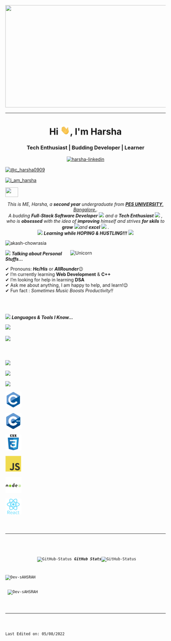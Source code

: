 <p align="center">
  <img src="https://user-images.githubusercontent.com/97530701/183138417-e8fb6095-150d-4483-943b-785e2352aa57.gif" width="645px" height="321px"></img>
</p>
<hr>
<h1 align="center">Hi <img src="https://raw.githubusercontent.com/ABSphreak/ABSphreak/master/gifs/Hi.gif" width="30px">, I'm Harsha</h1>
<h3 align="center">Tech Enthusiast | Budding Developer | Learner</h3>
<p align="center">
<a href="https://www.linkedin.com/in/harsha-c-08258321b/" target="blank"><img align="center" src="https://cdn.jsdelivr.net/npm/simple-icons@3.0.1/icons/linkedin.svg" alt="harsha-linkedin" height="30" width="40" /></a>

<a href="https://www.hackerrank.com/c_harsha0909" target="blank"><img align="center" src="https://cdn.jsdelivr.net/npm/simple-icons@3.0.1/icons/hackerrank.svg" alt="@c_harsha0909" height="30" width="40" /></a>

<a href="https://leetcode.com/i_am_harsha/" target="blank"><img align="center" src="https://cdn.jsdelivr.net/npm/simple-icons@3.0.1/icons/leetcode.svg" alt="i_am_harsha" height="30" width="40" /></a>

 <a href = "mailto: c.harsha099@gmail.com"><img align="center" src="https://simpleicons.org/icons/gmail.svg" height="30" width="40" /></a>
</p>
</p>



<p align="center">
  <em>
    This is ME, Harsha, a <b>second year</b> undergraduate from <a href="https://pes.edu/"> <b>PES UNIVERSITY</b>, Bangalore.</a>. <br>
    A budding <b>Full-Stack Software Developer</b> <img src="https://github.com/TheDudeThatCode/TheDudeThatCode/blob/master/Assets/Developer.gif" width="30px"> and a <b>Tech Enthusiast</b>&nbsp;<img src="https://github.com/TheDudeThatCode/TheDudeThatCode/blob/master/Assets/Designer.gif" width="36px">&nbsp,<br>who is <b>obsessed</b>
    with the idea of <b>improving</b> himself and strives <b>for skils</b> to 
    <b>grow</b> <img src="https://github.com/TheDudeThatCode/TheDudeThatCode/blob/master/Assets/Rocket.gif" width="18px">and 
    <b>excel</b> <img src="https://github.com/TheDudeThatCode/TheDudeThatCode/blob/master/Assets/Medal.gif" width="20px">&nbsp.
  </em> 
  <br>
  <img src="https://media.giphy.com/media/VgCDAzcKvsR6OM0uWg/giphy.gif" width="50" /> <b><i>Learning while HOPING & HUSTLING!!!</i></b> <img src="https://media.giphy.com/media/7j2hfyeVcDtf2/giphy.gif" width="50" />
</p>

<p align="left"> <img src="https://komarev.com/ghpvc/?username=akash-chowrasia&label=Profile%20views&color=0e75b6&style=flat" alt="akash-chowrasia" /> </p>
<img align="right" width=300px alt="Unicorn" src="https://media.giphy.com/media/3ohs4BSacFKI7A717y/giphy.gif" />

<img src="https://media.giphy.com/media/ObNTw8Uzwy6KQ/giphy.gif" width="30px">&nbsp;***Talking about Personal Stuffs...***

✔ Pronouns: ***He/His*** or ***AllRounder***😉 <br>
✔ I’m currently learning **Web Development** & **C++**<br>
✔ I’m looking for help in learning **DSA**<br>
✔ Ask me about anything, I am happy to help, and learn!😉<br>
✔ Fun fact : *Sometimes Music Boosts Productivity!!*<br><br><br><br>
 

<img src="https://media.giphy.com/media/ObNTw8Uzwy6KQ/giphy.gif" width="30px">&nbsp;***Languages & Tools I Know...***
<p align="left">
  
  <code><img height="50" src="https://github.com/uannabi/-/blob/master/resource/python-icon.svg"></code><code> 
  <code> <img height="50" src="https://github.com/uannabi/-/blob/master/resource/jp.svg"> </code>
 
  <code> <img height="50" src="https://github.com/uannabi/-/blob/master/resource/git.svg"> </code>
  <code> <img height="50" src="https://github.com/uannabi/-/blob/master/resource/linux-ar21.svg"> </code>
  <code> <img height="50" src="https://github.com/uannabi/-/blob/master/resource/other/mongodb-ar21.svg"> </code>
  <code> <img height="50" src="https://raw.githubusercontent.com/devicons/devicon/master/icons/c/c-original.svg"> </code>
  <code> <img height="50" src="https://raw.githubusercontent.com/devicons/devicon/master/icons/cplusplus/cplusplus-original.svg"> </code>
  <code> <img height="50" src="https://raw.githubusercontent.com/devicons/devicon/master/icons/css3/css3-original-wordmark.svg"> </code>
  <code> <img height="50" src="https://raw.githubusercontent.com/devicons/devicon/master/icons/javascript/javascript-original.svg"> </code>
  <code> <img height="50" src="https://raw.githubusercontent.com/devicons/devicon/master/icons/nodejs/nodejs-original-wordmark.svg"> </code>
  <code> <img height="50" src="https://raw.githubusercontent.com/devicons/devicon/master/icons/react/react-original-wordmark.svg"> </code>
  <hr>
  <p align="center">
 <img src="https://media.giphy.com/media/8UHRm5oY4k4FDxq5QG/giphy.gif" width="30px" alt="GitHub-Status"/>&nbsp;<i><b>GitHub Stats</b></i><img src="https://media.giphy.com/media/8UHRm5oY4k4FDxq5QG/giphy.gif" width="30px" alt="GitHub-Status"/></p>
<p><img align="left" src="https://github-readme-stats.vercel.app/api/top-langs?username=Dev-sAHSRAH&show_icons=true&locale=en&layout=compact" alt="Dev-sAHSRAH" /></p>

<p>&nbsp;<img align="center" src="https://github-readme-stats.vercel.app/api?username=Dev-sAHSRAH&show_icons=true&locale=en" alt="Dev-sAHSRAH" width="410" /></p>

<hr>

Last Edited on: 05/08/2022
